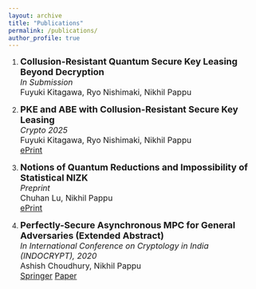 ```yaml
---
layout: archive
title: "Publications"
permalink: /publications/
author_profile: true
---
```


<ol>
<li>
<p>
<b><font size="+1">Collusion-Resistant Quantum Secure Key Leasing Beyond Decryption</font></b>
<br>
<font size="+0">
<i>In Submission</i>
</font>
<br>
<font size="+0">
Fuyuki Kitagawa, Ryo Nishimaki, Nikhil Pappu
</font>
<br>
</p>
</li>


<li>
<p>
<b><font size="+1">PKE and ABE with Collusion-Resistant Secure Key Leasing</font></b>
<br>
<font size="+0">
<i>Crypto 2025</i>
</font>
<br>
<font size="+0">
Fuyuki Kitagawa, Ryo Nishimaki, Nikhil Pappu
</font>
<br>
<font size="+0">
<a
href="https://eprint.iacr.org/2025/262"> ePrint</a>
</font>
</p>
</li>


<li>
<p>
<b><font size="+1">Notions of Quantum Reductions and Impossibility of Statistical NIZK</font></b>
<br>
<font size="+0">
<i>Preprint</i>
</font>
<br>
<font size="+0">
Chuhan Lu, Nikhil Pappu
</font>
<br>
<font size="+0">
<a
href="https://eprint.iacr.org/2024/1847"> ePrint</a>
</font>
</p>
</li>

<li>
<p>
<b><font size="+1">Perfectly-Secure Asynchronous MPC for General Adversaries (Extended Abstract)</font></b>
<br>
<font size="+0">
<i>In International Conference on Cryptology in India (INDOCRYPT), 2020</i>
</font>
<br>
<font size="+0">
Ashish Choudhury, Nikhil Pappu
</font>
<br>
<font size="+0">
<a
href="https://link.springer.com/chapter/10.1007%2F978-3-030-65277-7_35">
Springer</a>
<a href="/paper_1.pdf" download="paper_1.pdf"  target="_blank"> <span class
= "socialelm">Paper</span></a>
</font>
</p>
</li>
</ol>

